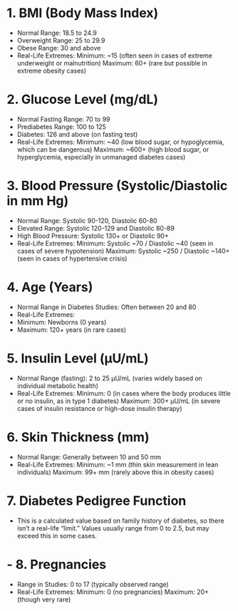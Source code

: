 # 1. BMI (Body Mass Index)
- Normal Range: 18.5 to 24.9
- Overweight Range: 25 to 29.9
- Obese Range: 30 and above
- Real-Life Extremes:
Minimum: ~15 (often seen in cases of extreme underweight or malnutrition)
Maximum: 60+ (rare but possible in extreme obesity cases)

# 2. Glucose Level (mg/dL)
- Normal Fasting Range: 70 to 99
- Prediabetes Range: 100 to 125
- Diabetes: 126 and above (on fasting test)
- Real-Life Extremes:
Minimum: ~40 (low blood sugar, or hypoglycemia, which can be dangerous)
Maximum: ~600+ (high blood sugar, or hyperglycemia, especially in unmanaged diabetes cases)

# 3. Blood Pressure (Systolic/Diastolic in mm Hg)
- Normal Range: Systolic 90-120, Diastolic 60-80
- Elevated Range: Systolic 120-129 and Diastolic 80-89
- High Blood Pressure: Systolic 130+ or Diastolic 90+
- Real-Life Extremes:
Minimum: Systolic ~70 / Diastolic ~40 (seen in cases of severe hypotension)
Maximum: Systolic ~250 / Diastolic ~140+ (seen in cases of hypertensive crisis)

# 4. Age (Years)
- Normal Range in Diabetes Studies: Often between 20 and 80
- Real-Life Extremes:
- Minimum: Newborns (0 years)
- Maximum: 120+ years (in rare cases)

# 5. Insulin Level (µU/mL)
- Normal Range (fasting): 2 to 25 µU/mL (varies widely based on individual metabolic health)
- Real-Life Extremes:
Minimum: 0 (in cases where the body produces little or no insulin, as in type 1 diabetes)
Maximum: 300+ µU/mL (in severe cases of insulin resistance or high-dose insulin therapy)

# 6. Skin Thickness (mm)
- Normal Range: Generally between 10 and 50 mm
- Real-Life Extremes:
Minimum: ~1 mm (thin skin measurement in lean individuals)
Maximum: 99+ mm (rarely above this in obesity cases)

# 7. Diabetes Pedigree Function
- This is a calculated value based on family history of diabetes, so there isn’t a real-life “limit.” Values usually range from 0 to 2.5, but may exceed this in some cases.

# - 8. Pregnancies
- Range in Studies: 0 to 17 (typically observed range)
- Real-Life Extremes:
Minimum: 0 (no pregnancies)
Maximum: 20+ (though very rare)